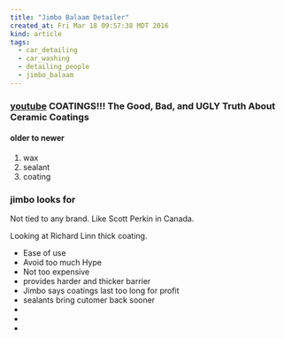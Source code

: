 ```yaml
---
title: "Jimbo Balaam Detailer"
created_at: Fri Mar 18 09:57:38 MDT 2016
kind: article
tags:
  - car_detailing
  - car_washing
  - detailing_people
  - jimbo_balaam
---
```


### <a href="https://www.youtube.com/watch?v=PWl9mIIzfho" target="_blank">youtube</a> COATINGS!!! The Good, Bad, and UGLY Truth About Ceramic Coatings

#### older to newer

<ol>
  <li>wax</li>
  <li>sealant</li>
  <li>coating</li>
</ol>

### jimbo looks for

Not tied to any brand.
Like Scott Perkin in Canada.

Looking at Richard Linn thick coating.

<ul>
  <li>Ease of use</li>
  <li>Avoid too much Hype</li>
  <li>Not too expensive</li>
  <li>provides harder and thicker barrier</li>
  <li>Jimbo says coatings last too long for profit</li>
  <li>sealants bring cutomer back sooner</li>
  <li></li>
  <li></li>
  <li></li>
</ul>

<!--
html boilerplate
<a href="" target="_blank"></a>
<img src="" width="400px">
<ul>
  <li></li>
</ul>
-->
